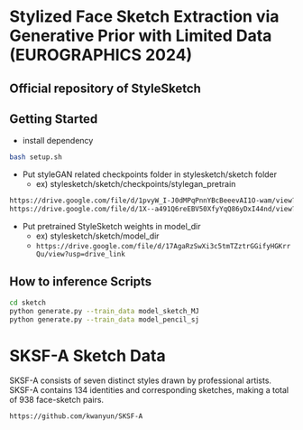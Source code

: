 # Stylized Face Sketch Extraction via Generative Prior with Limited Data (EUROGRAPHICS 2024)

## Official repository of StyleSketch

## Getting Started
* install dependency
```bash
bash setup.sh
```
* Put styleGAN related checkpoints folder in stylesketch/sketch folder
  * ex) stylesketch/sketch/checkpoints/stylegan_pretrain
```bash
https://drive.google.com/file/d/1pvyW_I-J0dMPqPnnYBcBeeevAI1O-wam/view?usp=drive_link
https://drive.google.com/file/d/1X--a491Q6reEBV50XfyYqQ86yDxI44nd/view?usp=drive_link
```


* Put pretrained StyleSketch weights in model_dir
  * ex) stylesketch/sketch/model_dir
  * `https://drive.google.com/file/d/17AgaRzSwXi3c5tmTZztrGGifyHGKrrQu/view?usp=drive_link`


## How to inference Scripts
```bash
cd sketch
python generate.py --train_data model_sketch_MJ
python generate.py --train_data model_pencil_sj
```


# SKSF-A Sketch Data
SKSF-A consists of seven distinct styles drawn by professional artists. SKSF-A contains 134 identities and corresponding sketches, making a total of 938 face-sketch pairs.
```bash
https://github.com/kwanyun/SKSF-A
```
